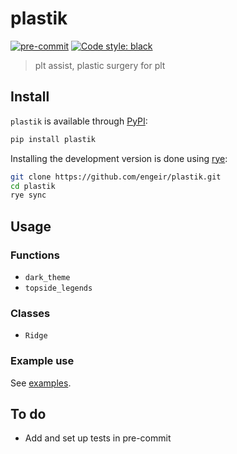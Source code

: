 # plastik

[![pre-commit](https://img.shields.io/badge/pre--commit-enabled-brightgreen?logo=pre-commit&logoColor=white)](https://github.com/pre-commit/pre-commit)
[![Code style: black](https://img.shields.io/badge/code%20style-black-000000.svg)](https://github.com/psf/black)

> plt assist, plastic surgery for plt

## Install

`plastik` is available through [PyPI]:

```bash
pip install plastik
```

Installing the development version is done using [rye]:

```bash
git clone https://github.com/engeir/plastik.git
cd plastik
rye sync
```

## Usage

### Functions

- `dark_theme`
- `topside_legends`

### Classes

- `Ridge`

### Example use

See [examples](./examples/example.py).

## To do

- Add and set up tests in pre-commit

[PyPI]: https://pypi.org/
[rye]: https://rye-up.com/

